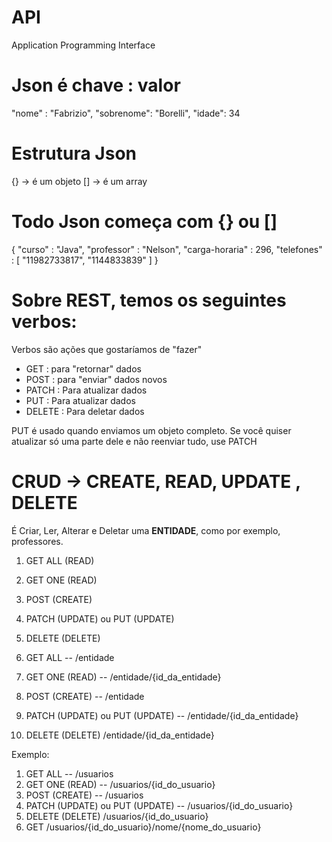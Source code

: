 

# API

Application Programming Interface

# Json é chave : valor

"nome" : "Fabrizio",
"sobrenome": "Borelli",
"idade": 34

# Estrutura Json

{} -> é um objeto
[] -> é um array

# Todo Json começa com {} ou  []

{
  "curso" : "Java",
  "professor" : "Nelson", 
  "carga-horaria" : 296,
  "telefones" : [
      "11982733817", "1144833839"
  ]
}


# Sobre REST, temos os seguintes verbos:

Verbos são ações que gostaríamos de "fazer"

- GET : para "retornar" dados
- POST : para "enviar" dados novos
- PATCH : Para atualizar dados
- PUT : Para atualizar dados
- DELETE : Para deletar dados

PUT é usado quando enviamos um objeto completo. Se você quiser atualizar só uma parte dele e não reenviar tudo, use PATCH


# CRUD -> CREATE, READ, UPDATE , DELETE

É Criar, Ler, Alterar e Deletar uma **ENTIDADE**, como por exemplo, professores.

1. GET ALL (READ)
2. GET ONE (READ)
3. POST    (CREATE)
4. PATCH   (UPDATE) ou PUT (UPDATE)
5. DELETE  (DELETE)

1. GET ALL --  /entidade
2. GET ONE (READ) --  /entidade/{id_da_entidade}
3. POST    (CREATE) --  /entidade
4. PATCH   (UPDATE) ou PUT (UPDATE) --  /entidade/{id_da_entidade}
5. DELETE  (DELETE) /entidade/{id_da_entidade}

Exemplo: 

1. GET ALL --  /usuarios
2. GET ONE (READ) --  /usuarios/{id_do_usuario}
3. POST    (CREATE) --  /usuarios
4. PATCH   (UPDATE) ou PUT (UPDATE) --   /usuarios/{id_do_usuario}
5. DELETE  (DELETE)  /usuarios/{id_do_usuario}
6. GET /usuarios/{id_do_usuario}/nome/{nome_do_usuario}


